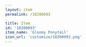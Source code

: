 ```yaml
---
layout: item
permalink: /10200093

title: Item
id: '10200093'
item_name: 'Gloomy Ponytail'
icon_url: 'customize/10200093.png'
---
```

